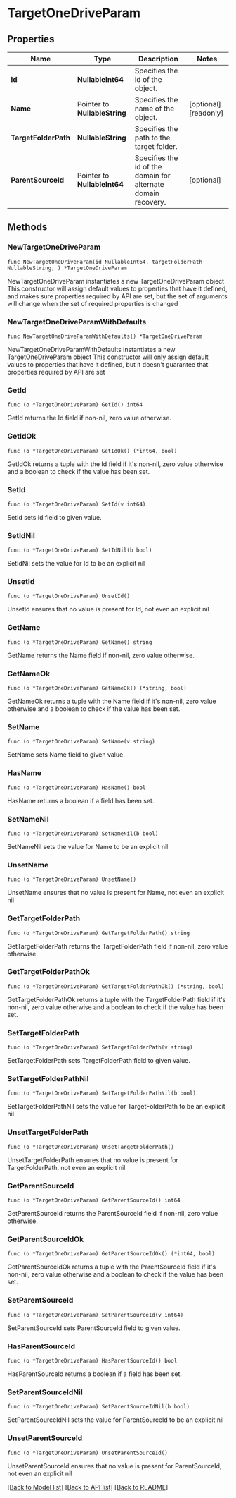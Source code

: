 # TargetOneDriveParam

## Properties

Name | Type | Description | Notes
------------ | ------------- | ------------- | -------------
**Id** | **NullableInt64** | Specifies the id of the object. | 
**Name** | Pointer to **NullableString** | Specifies the name of the object. | [optional] [readonly] 
**TargetFolderPath** | **NullableString** | Specifies the path to the target folder. | 
**ParentSourceId** | Pointer to **NullableInt64** | Specifies the id of the domain for alternate domain recovery. | [optional] 

## Methods

### NewTargetOneDriveParam

`func NewTargetOneDriveParam(id NullableInt64, targetFolderPath NullableString, ) *TargetOneDriveParam`

NewTargetOneDriveParam instantiates a new TargetOneDriveParam object
This constructor will assign default values to properties that have it defined,
and makes sure properties required by API are set, but the set of arguments
will change when the set of required properties is changed

### NewTargetOneDriveParamWithDefaults

`func NewTargetOneDriveParamWithDefaults() *TargetOneDriveParam`

NewTargetOneDriveParamWithDefaults instantiates a new TargetOneDriveParam object
This constructor will only assign default values to properties that have it defined,
but it doesn't guarantee that properties required by API are set

### GetId

`func (o *TargetOneDriveParam) GetId() int64`

GetId returns the Id field if non-nil, zero value otherwise.

### GetIdOk

`func (o *TargetOneDriveParam) GetIdOk() (*int64, bool)`

GetIdOk returns a tuple with the Id field if it's non-nil, zero value otherwise
and a boolean to check if the value has been set.

### SetId

`func (o *TargetOneDriveParam) SetId(v int64)`

SetId sets Id field to given value.


### SetIdNil

`func (o *TargetOneDriveParam) SetIdNil(b bool)`

 SetIdNil sets the value for Id to be an explicit nil

### UnsetId
`func (o *TargetOneDriveParam) UnsetId()`

UnsetId ensures that no value is present for Id, not even an explicit nil
### GetName

`func (o *TargetOneDriveParam) GetName() string`

GetName returns the Name field if non-nil, zero value otherwise.

### GetNameOk

`func (o *TargetOneDriveParam) GetNameOk() (*string, bool)`

GetNameOk returns a tuple with the Name field if it's non-nil, zero value otherwise
and a boolean to check if the value has been set.

### SetName

`func (o *TargetOneDriveParam) SetName(v string)`

SetName sets Name field to given value.

### HasName

`func (o *TargetOneDriveParam) HasName() bool`

HasName returns a boolean if a field has been set.

### SetNameNil

`func (o *TargetOneDriveParam) SetNameNil(b bool)`

 SetNameNil sets the value for Name to be an explicit nil

### UnsetName
`func (o *TargetOneDriveParam) UnsetName()`

UnsetName ensures that no value is present for Name, not even an explicit nil
### GetTargetFolderPath

`func (o *TargetOneDriveParam) GetTargetFolderPath() string`

GetTargetFolderPath returns the TargetFolderPath field if non-nil, zero value otherwise.

### GetTargetFolderPathOk

`func (o *TargetOneDriveParam) GetTargetFolderPathOk() (*string, bool)`

GetTargetFolderPathOk returns a tuple with the TargetFolderPath field if it's non-nil, zero value otherwise
and a boolean to check if the value has been set.

### SetTargetFolderPath

`func (o *TargetOneDriveParam) SetTargetFolderPath(v string)`

SetTargetFolderPath sets TargetFolderPath field to given value.


### SetTargetFolderPathNil

`func (o *TargetOneDriveParam) SetTargetFolderPathNil(b bool)`

 SetTargetFolderPathNil sets the value for TargetFolderPath to be an explicit nil

### UnsetTargetFolderPath
`func (o *TargetOneDriveParam) UnsetTargetFolderPath()`

UnsetTargetFolderPath ensures that no value is present for TargetFolderPath, not even an explicit nil
### GetParentSourceId

`func (o *TargetOneDriveParam) GetParentSourceId() int64`

GetParentSourceId returns the ParentSourceId field if non-nil, zero value otherwise.

### GetParentSourceIdOk

`func (o *TargetOneDriveParam) GetParentSourceIdOk() (*int64, bool)`

GetParentSourceIdOk returns a tuple with the ParentSourceId field if it's non-nil, zero value otherwise
and a boolean to check if the value has been set.

### SetParentSourceId

`func (o *TargetOneDriveParam) SetParentSourceId(v int64)`

SetParentSourceId sets ParentSourceId field to given value.

### HasParentSourceId

`func (o *TargetOneDriveParam) HasParentSourceId() bool`

HasParentSourceId returns a boolean if a field has been set.

### SetParentSourceIdNil

`func (o *TargetOneDriveParam) SetParentSourceIdNil(b bool)`

 SetParentSourceIdNil sets the value for ParentSourceId to be an explicit nil

### UnsetParentSourceId
`func (o *TargetOneDriveParam) UnsetParentSourceId()`

UnsetParentSourceId ensures that no value is present for ParentSourceId, not even an explicit nil

[[Back to Model list]](../README.md#documentation-for-models) [[Back to API list]](../README.md#documentation-for-api-endpoints) [[Back to README]](../README.md)


